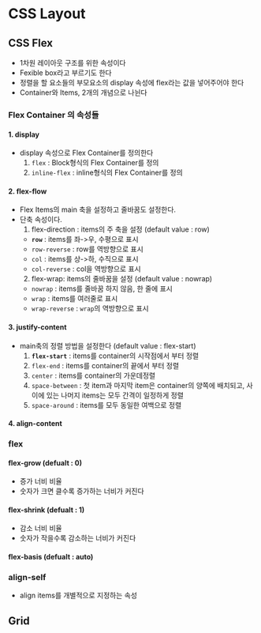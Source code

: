 # CSS Layout

## CSS Flex
- 1차원 레이아웃 구조를 위한 속성이다
- Fexible box라고 부르기도 한다
- 정렬을 할 요소들의 부모요소의 display 속성에 flex라는 값을 넣어주어야 한다
- Container와 Items, 2개의 개념으로 나뉜다

### Flex Container 의 속성들

#### 1. display
- display 속성으로 Flex Container를 정의한다
  1. `flex` : Block형식의 Flex Container를 정의
  2. `inline-flex` : inline형식의 Flex Container를 정의

#### 2. flex-flow
- Flex Items의 main 축을 설정하고 줄바꿈도 설정한다.
- 단축 속성이다.
  1. flex-direction : items의 주 축을 설정 (default value : row)
    - **`row`** : items를 좌->우, 수평으로 표시 
    - `row-reverse` : row를 역방향으로 표시
    - `col` : items를 상->하, 수직으로 표시
    - `col-reverse` : col을 역방향으로 표시
  2. flex-wrap: items의 줄바꿈을 설정 (default value : nowrap)
    - `nowrap` : items를 줄바꿈 하지 않음, 한 줄에 표시
    - `wrap` : items를 여러줄로 표시
    - `wrap-reverse` : `wrap`의 역방향으로 표시
    
#### 3. justify-content
- main축의 정렬 방법을 설정한다 (default value : flex-start)
  1. **`flex-start`** : items를 container의 시작점에서 부터 정렬
  2. `flex-end` : items를 container의 끝에서 부터 정렬
  3. `center` : items를 container의 가운데정렬
  4. `space-between` : 첫 item과 마지막 item은 container의 양쪽에 배치되고, 사이에 있는 나머지 items는 모두 간격이 일정하게 정렬
  5. `space-around` : items를 모두 동일한 여백으로 정렬

#### 4. align-content



### flex

#### flex-grow (defualt : 0)
- 증가 너비 비율
- 숫자가 크면 클수록 증가하는 너비가 커진다

#### flex-shrink (defualt : 1)
- 감소 너비 비율
- 숫자가 작을수록 감소하는 너비가 커진다

#### flex-basis (defualt : auto)

### align-self
- align items를 개별적으로 지정하는 속성 

## Grid

